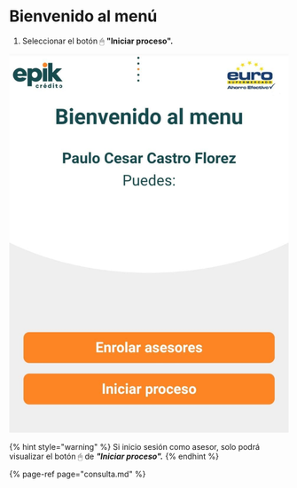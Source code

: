 # Bienvenido al menú

1. Seleccionar el botón 🖱 **"Iniciar proceso".**

![](../../.gitbook/assets/whatsapp-image-2021-08-24-at-11.35.35-am-2-.jpeg)

{% hint style="warning" %}
Si inicio sesión como asesor, solo podrá visualizar el botón 🖱  de _**"Iniciar proceso".**_
{% endhint %}

{% page-ref page="consulta.md" %}

